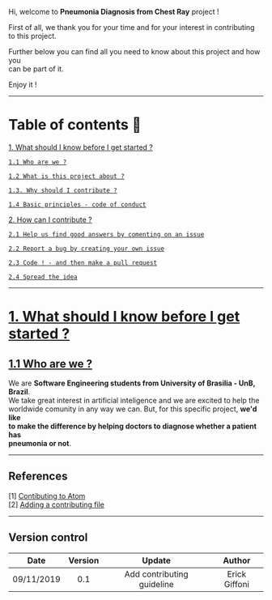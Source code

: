 Hi, welcome to **Pneumonia Diagnosis from Chest Ray** project !

First of all, we thank you for your time and for your interest in contributing</br>
to this project.

Further below you can find all you need to know about this project and how you</br>
can be part of it.

Enjoy it !

***

# Table of contents 💬

[1. What should I know before I get started ?](one)

  [`1.1 Who are we ?`](who-are-we)

  <a href="about">`1.2 What is this project about ?`</a>

  <a href="why-contribute">`1.3. Why should I contribute ?`</a>

  <a href="basic-principles">`1.4 Basic principles - code of conduct`</a>

[2. How can I contribute ?](two)

  <a href="commenting-issue">`2.1 Help us find good answers by comenting on an issue`</a>

  <a href="creating-issue">`2.2 Report a bug by creating your own issue`</a>

  <a href="pull-requesting">`2.3 Code ! - and then make a pull request`</a>

  <a href="sharing">`2.4 Spread the idea`</a>

***

# <a href="one">1. What should I know before I get started ?</a>

## <a href="who-are-we">1.1 Who are we ?</a>

We are **Software Engineering students from University of Brasilia - UnB, Brazil**.</br>
We take great interest in artificial inteligence and we are excited to help the</br>
worldwide comunity in any way we can. But, for this specific project, **we'd like</br>
to make the difference by helping doctors to diagnose whether a patient has</br>
pneumonia or not**.

***

## References

[1] [Contibuting to Atom](https://github.com/atom/atom/blob/master/CONTRIBUTING.md#your-first-code-contribution) </br>
[2] [Adding a contributing file](https://help.github.com/en/github/building-a-strong-community/setting-guidelines-for-repository-contributors#adding-a-contributing-file) </br>

***
## Version control

|Date|Version|Update|Author|
|:--:|:----:|:-------:|:---:|
|09/11/2019|0.1|Add contributing guideline|Erick Giffoni|
